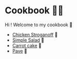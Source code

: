 # Cookbook :man_cook:

Hi ! Welcome to my cookbook :wave:

- [Chicken Stroganoff](https://github.com/njtsb1/revenue/blob/main/revenue/strogonoff.md) 🐔
- [Simple Salad](https://github.com/njtsb1/revenue/blob/main/revenue/salada.md) 🥗
- [Carrot cake](https://github.com/njtsb1/revenue/blob/main/revenue/Carrot%20cake.md) 🥮
- [Pave](https://github.com/njtsb1/revenue/blob/main/revenue/pave.md) 🍰
